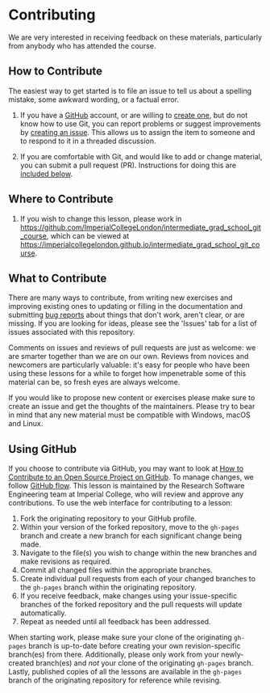 # Contributing

We are very interested in receiving feedback on these materials, particularly
from anybody who has attended the course.

## How to Contribute

The easiest way to get started is to file an issue to tell us about a spelling
mistake, some awkward wording, or a factual error.

1.  If you have a [GitHub][github] account, or are willing to [create
    one][github-join], but do not know how to use Git, you can report problems
    or suggest improvements by [creating an issue][issues].  This allows us to
    assign the item to someone and to respond to it in a threaded discussion.

2.  If you are comfortable with Git, and would like to add or change material,
    you can submit a pull request (PR).  Instructions for doing this are
    [included below](#using-github).

## Where to Contribute

1.  If you wish to change this lesson,
    please work in <https://github.com/ImperialCollegeLondon/intermediate_grad_school_git_course>,
    which can be viewed at <https://imperialcollegelondon.github.io/intermediate_grad_school_git_course>.

## What to Contribute

There are many ways to contribute, from writing new exercises and improving
existing ones to updating or filling in the documentation and submitting [bug
reports][issues] about things that don't work, aren't clear, or are missing. If
you are looking for ideas, please see the 'Issues' tab for a list of issues
associated with this repository.

Comments on issues and reviews of pull requests are just as welcome: we are
smarter together than we are on our own.  Reviews from novices and newcomers are
particularly valuable: it's easy for people who have been using these lessons
for a while to forget how impenetrable some of this material can be, so fresh
eyes are always welcome.

If you would like to propose new content or exercises please make sure to create
an issue and get the thoughts of the maintainers. Please try to bear in mind
that any new material must be compatible with Windows, macOS and Linux.

## Using GitHub

If you choose to contribute via GitHub, you may want to look at [How to
Contribute to an Open Source Project on GitHub][how-contribute].  To manage
changes, we follow [GitHub flow][github-flow].  This lesson is maintained by the
Research Software Engineering team at Imperial College, who will review and
approve any contributions.  To use the web interface for contributing to a
lesson:

1.  Fork the originating repository to your GitHub profile.
2.  Within your version of the forked repository, move to the `gh-pages` branch
    and create a new branch for each significant change being made.
3.  Navigate to the file(s) you wish to change within the new branches and make
    revisions as required.
4.  Commit all changed files within the appropriate branches.
5.  Create individual pull requests from each of your changed branches
    to the `gh-pages` branch within the originating repository.
6.  If you receive feedback, make changes using your issue-specific branches of
    the forked repository and the pull requests will update automatically.
7.  Repeat as needed until all feedback has been addressed.

When starting work, please make sure your clone of the originating `gh-pages`
branch is up-to-date before creating your own revision-specific branch(es) from
there.  Additionally, please only work from your newly-created branch(es) and
*not* your clone of the originating `gh-pages` branch.  Lastly, published copies
of all the lessons are available in the `gh-pages` branch of the originating
repository for reference while revising.

[github]: https://github.com
[github-flow]: https://guides.github.com/introduction/flow/
[github-join]: https://github.com/join
[how-contribute]: https://egghead.io/courses/how-to-contribute-to-an-open-source-project-on-github
[issues]: https://guides.github.com/features/issues/
